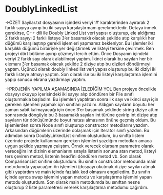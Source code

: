 # DoublyLinkedList

->ÖZET
  Sayilar.txt dosyasının içindeki veriyi ‘#’ karakterinden ayırarak 2 farklı sayıya ayırıp bu iki 
sayıyı karşılaştırmam gerekmektedir. Detaya inmek gerekirse, C++ dili ile Doubly Linked List veri 
yapısı oluşturup, ele aldığımız 2 farklı sayıyı 2 farklı listeye 3’er basamaklı olacak şekilde atıp 
karşılıklı her düğümü karşılaştırıp gerekli işlemleri yapmamız bekleniyor. Bu işlemler iki karşılıklı 
düğümü birbiriyle yer değiştirmek ve listeyi tersine çevirmek. Ben projeyi dört bölüme ayırıp çözmeyi 
tercih ettim. Önce Dosyanın içindeki veriyi 2 farklı sayı olarak alabilmeyi yaptım. İkinci olarak bu 
sayıları her bir elemanı 3’er basamak olacak şekilde 2 diziye atıp bu dizileri döndürmeyi yaptım. 
Üçüncü olarak doubly linked list veri yapısı oluşturup bu iki diziyi iki farklı listeye atmayı yaptım. 
Son olarak ise bu iki listeyi karşılaştırma işlemini yapıp sonucu ekrana yazdırmayı yaptım.

->PROJENİN YAPILMA AŞAMASINDA İZLEDİĞİM YOL
  Ben projeye öncelikle dosyayı okuyup içerisindeki iki sayıyı alıp döndüren bir File sınıfı
oluşturmakla başladım. Bu işlemleri yaptıktan sonra ilk sayı ve ikinci sayı için gereken işlemleri
yapmak için sınıfları yazdım. Aldığım sayıların boyutu her zaman sabit kalmayacağı için önce 3’er
basamak şeklinde string diziye attım sonrasında döngüyle bu 3 basamaklı sayıları int türüne çevirip int
diziye atıp sayıların tür dönüşümünde boyut hatası almasının önüne geçmiş oldum. Bu işlemlerden
sonra Node sınıfı oluşturup constructor metodlarını yazdım. Arkasından düğümlerin üzerinde
dolaşmak için Iterator sınıfı yazdım. Bu adımdan sonra DoublyLinkedList sınıfımı oluşturdum, bu
sınıfta listem üzerinde projede kullanmam gereken işlemleri yazdığım metodları amaca uygun şekilde
yazmaya çalıştım. Örnek verecek olursam parametre olarak vereceğim int dizinin elemanlarını sırayla
listenin sonuna atan metod, listeyi ters çeviren metod, listenin head’ini döndüren metod vb. Son olarak
ComparisonList sınıfımı oluşturdum. Bu sınıfın constructor metodunda main metodumda yapacağım
ön işlemleri (dosyayı okutmak diziye sayıları atmak gibi) yaptırdım ve main içinde fazlalık kod
olmasını engelledim. Bu sınıfın içinde ayrıca swap işlemini yapan metodu ve karşılaştırma işlemini
yapan metodu oluşturdum. Son olarak main metodumda bu sınıftan nesne oluşturup 2 liste parametresi
vererek karşılaştırma metodumu çağırdım.

